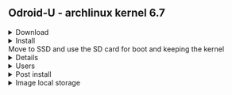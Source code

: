 ## Odroid-U - archlinux kernel 6.7

<details>
<summary>Download</summary>
<br>
Image: http://os.archlinuxarm.org/os/ArchLinuxARM-odroid-latest.tar.gz
<br>
read this https://archlinuxarm.org/platforms/armv7/samsung/odroid-u2
the overview section
</details>
<details>
<summary>Install</summary>
<br>
http://os.archlinuxarm.org/os/ArchLinuxARM-odroid-latest.tar.gz
<br>
Finish the https://archlinuxarm.org/platforms/armv7/samsung/odroid-u2 <br>
installation section <br>
Then this thread: https://forum.odroid.com/viewtopic.php?t=1522 <br>
and install <br>
```
pacman-key --init
pacman-key --populate archlinuxarm
pacman -S uboot-tools
```
</details>
<summary>Move to SSD and use the SD card for boot and keeping the kernel</summary>
<details>

</details>
<details>
<summary>Users</summary>
<br>
users: default and root
<br>
pass: user default and root default
</details>

<details>
<summary>Post install</summary>
pacman -Sy
pacman -S docker docker-compose
</details>

<details>
<summary>Image local storage</summary>
960 GB disk, odroid_images/odroid_u/ArchLinuxARM-odroid-latest.tar.gz
</details>

